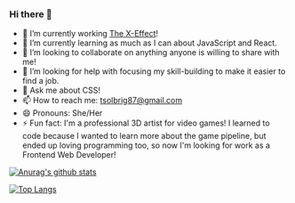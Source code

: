 ### Hi there 👋

- 🔭 I’m currently working [The X-Effect](https://thexeffect.netlify.app/)!
- 🌱 I’m currently learning as much as I can about JavaScript and React. 
- 👯 I’m looking to collaborate on anything anyone is willing to share with me!
- 🤔 I’m looking for help with focusing my skill-building to make it easier to find a job.
- 💬 Ask me about CSS!
- 📫 How to reach me: tsolbrig87@gmail.com
- 😄 Pronouns: She/Her
- ⚡ Fun fact: I'm a professional 3D artist for video games! I learned to code because I wanted to learn more about the game pipeline, but ended up loving programming too, so now I'm looking for work as a Frontend Web Developer!

[![Anurag's github stats](https://github-readme-stats.vercel.app/api?username=khimarra&show_icons=true&theme=cobalt)](https://github.com/anuraghazra/github-readme-stats)

[![Top Langs](https://github-readme-stats.vercel.app/api/top-langs/?username=khimarra&hide=css&layout=compact&theme=cobalt)](https://github.com/anuraghazra/github-readme-stats)

<!--
**Khimarra/Khimarra** is a ✨ _special_ ✨ repository because its `README.md` (this file) appears on your GitHub profile.

Here are some ideas to get you started:

- 🔭 I’m currently working on an app based on The X-Effect!
- 🌱 I’m currently learning ...
- 👯 I’m looking to collaborate on ...
- 🤔 I’m looking for help with ...
- 💬 Ask me about ...
- 📫 How to reach me: ...
- 😄 Pronouns: ...
- ⚡ Fun fact: ...
-->
